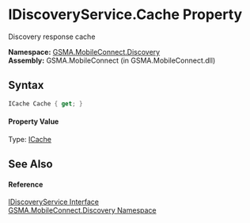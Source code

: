 IDiscoveryService.Cache Property
================================
Discovery response cache

**Namespace:** [GSMA.MobileConnect.Discovery][1]  
**Assembly:** GSMA.MobileConnect (in GSMA.MobileConnect.dll)

Syntax
------

```csharp
ICache Cache { get; }
```

#### Property Value
Type: [ICache][2]

See Also
--------

#### Reference
[IDiscoveryService Interface][3]  
[GSMA.MobileConnect.Discovery Namespace][1]  

[1]: ../README.md
[2]: ../../GSMA.MobileConnect.Cache/ICache/README.md
[3]: README.md
[4]: ../../_icons/Help.png